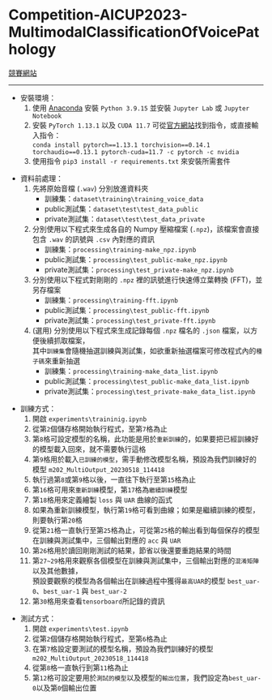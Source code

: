 # Competition-AICUP2023-MultimodalClassificationOfVoicePathology

[競賽網站](https://tbrain.trendmicro.com.tw/Competitions/Details/27)

---

- 安裝環境：
    1. 使用 [Anaconda](https://www.anaconda.com/download) 安裝 `Python 3.9.15`
    並安裝 `Jupyter Lab` 或 `Jupyter Notebook`
    2. 安裝 `PyTorch 1.13.1` 以及 `CUDA 11.7` 可從[官方網站](https://pytorch.org/get-started/previous-versions/)找到指令，或直接輸入指令：  
    `conda install pytorch==1.13.1 torchvision==0.14.1 torchaudio==0.13.1 pytorch-cuda=11.7 -c pytorch -c nvidia`
    3. 使用指令 `pip3 install -r requirements.txt` 來安裝所需套件

+ 資料前處理：
    1. 先將原始音檔 (`.wav`) 分別放進資料夾
        - 訓練集：`dataset\training\training_voice_data`
        - public測試集：`dataset\test\test_data_public`
        - private測試集：`dataset\test\test_data_private`
    2. 分別使用以下程式來生成各自的 Numpy 壓縮檔案 (`.npz`)，該檔案會直接包含 `.wav` 的訊號與 `.csv` 內對應的資訊
        - 訓練集：`processing\training-make_npz.ipynb`
        - public測試集：`processing\test_public-make_npz.ipynb`
        - private測試集：`processing\test_private-make_npz.ipynb`
    3. 分別使用以下程式對剛剛的 `.npz` 裡的訊號進行快速傅立葉轉換 (FFT)，並另存檔案
        - 訓練集：`processing\training-fft.ipynb`
        - public測試集：`processing\test_public-fft.ipynb`
        - private測試集：`processing\test_private-fft.ipynb`
    4. (選用) 分別使用以下程式來生成記錄每個 `.npz` 檔名的 `.json` 檔案，以方便後續抓取檔案，  
    其中`訓練集`會隨機抽選訓練與測試集，如欲重新抽選檔案可修改程式內的`種子碼`來重新抽選
        - 訓練集：`processing\training-make_data_list.ipynb`
        - public測試集：`processing\test_public-make_data_list.ipynb`
        - private測試集：`processing\test_private-make_data_list.ipynb`
    
- 訓練方式：
    1. 開啟 `experiments\traininig.ipynb`
    2. 從第`2`個儲存格開始執行程式，至第`7`格為止
    3. 第`8`格可設定模型的名稱，此功能是用於`重新訓練`的，如果要把已經訓練好的模型載入回來，就不需要執行這格
    4. 第`9`格用於載入`已訓練的模型`，需手動修改模型名稱，預設為我們訓練好的模型 `m202_MultiOutput_20230518_114418`
    5. 執行過第`8`或第`9`格以後，一直往下執行至第`15`格為止
    6. 第`16`格可用來`重新訓練`模型，第`17`格為`繼續訓練`模型
    7. 第`18`格用來定義繪製 `loss` 與 `UAR` 曲線的函式
    8. 如果為重新訓練模型，執行第`19`格可看到曲線；如果是繼續訓練的模型，則要執行第`20`格
    9. 從第`21`格一直執行至第`25`格為止，可從第`25`格的輸出看到每個保存的模型在訓練與測試集中，三個輸出對應的 `acc` 與 `UAR`
    10. 第`26`格用於讀回剛剛測試的結果，節省以後還要重跑結果的時間
    11. 第`27~29`格用來觀察各個模型在訓練與測試集中，三個輸出對應的`混淆矩陣`以及其他數據，  
    預設要觀察的模型為各個輸出在訓練過程中獲得`最高UAR`的模型 `best_uar-0`、`best_uar-1` 與 `best_uar-2`
    12. 第`30`格用來查看`tensorboard`所記錄的資訊

+ 測試方式：
    1. 開啟 `experiments\test.ipynb`
    2. 從第`2`個儲存格開始執行程式，至第`6`格為止
    3. 在第`7`格設定要測試的模型名稱，預設為我們訓練好的模型 `m202_MultiOutput_20230518_114418`
    4. 從第`8`格一直執行到第`11`格為止
    5. 第`12`格可設定要用於`測試的模型`以及模型的`輸出位置`，我們設定為`best_uar-0`以及第`0`個輸出位置